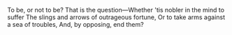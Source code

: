 To be, or not to be? That is the question—Whether 'tis nobler in the mind to suffer The slings and arrows of outrageous fortune, Or to take arms against a sea of troubles, And, by opposing, end them?